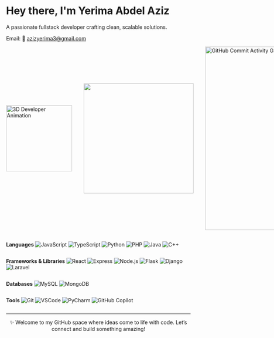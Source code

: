 <!-- Profile Header -->
<div style="display: flex; justify-content: space-between; align-items: center; flex-wrap: wrap;">
  <div>
    <h1>Hey there, I'm Yerima Abdel Aziz </h1>
    <p>A passionate fullstack developer crafting clean, scalable solutions.</p>
    <p>Email: 📧 <a href="mailto:azizyerima3@gmail.com">azizyerima3@gmail.com</a></p>
  </div>
  <div style="display: flex; align-items: center; gap: 2rem;">
    <img src="https://cdn.dribbble.com/users/1162077/screenshots/3848914/programmer.gif"
         alt="3D Developer Animation"
         width="180" />
    <img src="https://github-readme-streak-stats.herokuapp.com/?user=Azizjhnsn&theme=radical" width="300" />
    <img src="https://github-readme-activity-graph.vercel.app/graph?username=Azizjhnsn&theme=github" alt="GitHub Commit Activity Graph" width="500"/>
  </div>
</div>

<br/>

<!-- Skills Section -->
<div style="display: flex; justify-content: center; align-items: flex-start; flex-wrap: nowrap;">

  <!-- Skills Section -->
  <div style="display: flex; flex-direction: column;">

  **Languages**
  ![JavaScript](https://img.shields.io/badge/JavaScript-F7DF1E?logo=javascript&logoColor=black)
  ![TypeScript](https://img.shields.io/badge/TypeScript-3178C6?logo=typescript&logoColor=white)
  ![Python](https://img.shields.io/badge/Python-3776AB?logo=python&logoColor=white)
  ![PHP](https://img.shields.io/badge/PHP-777BB4?logo=php&logoColor=white)
  ![Java](https://img.shields.io/badge/Java-007396?logo=java&logoColor=white)
  ![C++](https://img.shields.io/badge/C++-00599C?logo=c%2b%2b&logoColor=white)

  **Frameworks & Libraries**
  ![React](https://img.shields.io/badge/React-61DAFB?logo=react&logoColor=black)
  ![Express](https://img.shields.io/badge/Express-000000?logo=express&logoColor=white)
  ![Node.js](https://img.shields.io/badge/Node.js-339933?logo=node.js&logoColor=white)
  ![Flask](https://img.shields.io/badge/Flask-000000?logo=flask&logoColor=white)
  ![Django](https://img.shields.io/badge/Django-092E20?logo=django&logoColor=white)
  ![Laravel](https://img.shields.io/badge/Laravel-FF2D20?logo=laravel&logoColor=white)

  **Databases**
  ![MySQL](https://img.shields.io/badge/MySQL-4479A1?logo=mysql&logoColor=white)
  ![MongoDB](https://img.shields.io/badge/MongoDB-47A248?logo=mongodb&logoColor=white)

  **Tools**
  ![Git](https://img.shields.io/badge/Git-F05032?logo=git&logoColor=white)
  ![VSCode](https://img.shields.io/badge/VSCode-007ACC?logo=visualstudiocode&logoColor=white)
  ![PyCharm](https://img.shields.io/badge/PyCharm-000000?logo=pycharm&logoColor=white)
  ![GitHub Copilot](https://img.shields.io/badge/GitHub%20Copilot-00C4B3?logo=github&logoColor=white)

  </div>
</div>

---

<div align="center">
  ✨ Welcome to my GitHub space where ideas come to life with code. Let’s connect and build something amazing!
</div>

